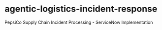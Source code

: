 # agentic-logistics-incident-response
PepsiCo Supply Chain Incident Processing - ServiceNow Implementation

